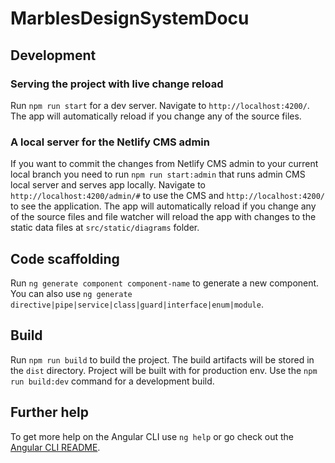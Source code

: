 # MarblesDesignSystemDocu

## Development

### Serving the project with live change reload

Run `npm run start` for a dev server. Navigate to `http://localhost:4200/`. The app will automatically reload if you change any of the source files.

### A local server for the Netlify CMS admin

If you want to commit the changes from Netlify CMS admin to your current local branch you need to run `npm run start:admin` that runs admin CMS local server and serves app locally. Navigate to `http://localhost:4200/admin/#` to use the CMS and `http://localhost:4200/` to see the application. The app will automatically reload if you change any of the source files and file watcher will reload the app with changes to the static data files at `src/static/diagrams` folder.

## Code scaffolding

Run `ng generate component component-name` to generate a new component. You can also use `ng generate directive|pipe|service|class|guard|interface|enum|module`.

## Build

Run `npm run build` to build the project. The build artifacts will be stored in the `dist` directory. Project will be built with for production env. Use the `npm run build:dev` command for a development build.

## Further help

To get more help on the Angular CLI use `ng help` or go check out the [Angular CLI README](https://github.com/angular/angular-cli/blob/master/README.md).
